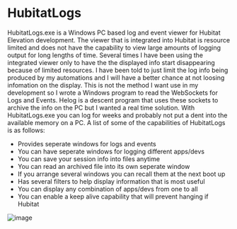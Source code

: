 # HubitatLogs
HubitatLogs.exe is a Windows PC based log and event viewer for Hubitat Elevation development. 
The viewer that is integrated into Hubitat is resource limited and does not 
have the capability to view large amounts of logging output for long lengths 
of time. Several times I have been using the integrated viewer only to have the 
the displayed info start disappearing because of limited resources.  I have 
been told to just limit the log info being produced by my automations and I
will have a better chance at not loosing infomation on the display. This is not 
the method I want use in my development so I wrote a Windows program to read 
the WebSockets for Logs and Events. Helog is a descent program that uses 
these sockets to archive the info on the PC but I wanted a real time solution. 
With HubitatLogs.exe you can log for weeks and probably not put a dent into 
the available memory on a PC. A list of some of the capabilities of HubitatLogs 
is as follows:

  * Provides seperate windows for logs and events
  * You can have seperate windows for logging different apps/devs
  * You can save your session info into files anytime
  * You can read an archived file into its own seperate window
  * If you arrange several windows you can recall them at the next boot up
  * Has several filters to help display information that is most useful
  * You can display any combination of apps/devs from one to all
  * You can enable a keep alive capability that will prevent hanging if Hubitat
&nbsp;
&nbsp;
&nbsp;
&nbsp;

![image](https://github.com/user-attachments/assets/e3ad71f9-b7f2-4783-9a5e-b994b837f082)
